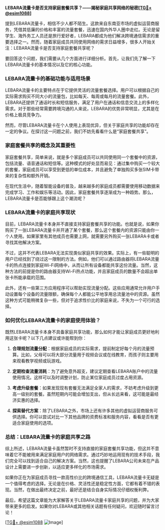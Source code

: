 **LEBARA流量卡是否支持家庭套餐共享？——揭秘家庭共享网络的秘密[[TG💪+ @esim1088](https://t.me/s/esim1088)]**

提到LEBARA流量卡，相信不少人都不陌生。这款来自东南亚市场的虚拟运营商服务，凭借其低廉的价格和丰富的流量套餐，迅速在国内外华人圈中走红。无论是留学生、海外务工人员还是旅行爱好者，LEBARA都成为他们解决跨境通信需求的重要选择之一。然而，随着家庭成员共同使用网络的需求日益增多，很多人开始关注：LEBARA流量卡是否支持家庭套餐共享呢？

要回答这个问题，我们需要从几个方面进行详细分析。首先，让我们先了解一下LEBARA流量卡的基本情况以及它的核心功能。

### LEBARA流量卡的基础功能与适用场景

LEBARA流量卡的主要特点在于它提供灵活的流量套餐选择。用户可以根据自己的实际需求购买不同大小的流量包，比如每天、每周或每月的流量套餐。此外，LEBARA还提供了通话时长和短信服务，满足了用户在通话和信息交流上的多样化需求。对于那些经常需要跨境沟通的人来说，LEBARA的优势非常明显，尤其是在价格上极具竞争力。

然而，尽管LEBARA流量卡在个人使用上表现优异，但关于家庭共享的功能却存在一定的争议。在探讨这一问题之前，我们不妨先看看什么是“家庭套餐共享”。

### 家庭套餐共享的概念及其重要性

家庭套餐共享，简单来说，就是多个家庭成员可以共同使用同一个套餐中的资源，包括流量、语音通话和短信等。这种模式的好处显而易见：通过集中购买一个较大的套餐，家庭成员可以享受到更低的单位成本，并且避免了单独购买多张SIM卡带来的复杂性和额外开销。

在现代生活中，随着智能设备的普及，越来越多的家庭成员都需要使用移动数据来完成学习、工作和娱乐等活动。因此，家庭套餐共享逐渐成为一种趋势。那么，LEBARA流量卡是否能够跟上这个潮流呢？

### LEBARA流量卡的家庭共享现状

目前，LEBARA流量卡本身并不直接支持家庭套餐共享的功能。也就是说，如果你购买了一张LEBARA流量卡并开通了某个套餐，那么这个套餐内的资源只能由你一个人使用。如果家里有其他成员也需要上网，就需要另外购买一张LEBARA卡或者寻找其他解决方案。

不过，这并不代表LEBARA无法实现类似家庭共享的效果。实际上，有一些聪明的用户已经找到了绕过这一限制的方法。例如，他们可以通过路由器将LEBARA流量卡的热点连接到家庭Wi-Fi网络中，从而让所有设备都能共享这份流量。当然，这种方法的前提是你的路由器支持Wi-Fi热点功能，并且家庭成员的数量不会超出单张卡所能承载的范围。

此外，还有一些第三方应用程序可以帮助实现流量分配。这些应用通常允许用户手动设置每个设备的流量限额，确保每个人都能公平地享用总流量池中的资源。虽然这种方式可能稍微复杂一些，但对于追求性价比的家庭来说，不失为一个可行的选择。

### 如何优化LEBARA流量卡的家庭使用体验？

既然LEBARA流量卡本身不具备家庭共享功能，那么如何才能让家庭成员更好地利用这张卡呢？以下几点建议或许能帮到你：

1. **合理规划流量分配**：根据家庭成员的实际需求，提前制定好每个月的流量预算。比如，父母可以将大部分流量用于视频会议或在线教育，而孩子则主要用来观看教学视频或玩游戏。

2. **定期检查流量消耗**：为了避免意外超支，建议定期查看LEBARA账户中的流量使用情况。这样可以及时调整计划，防止某位家庭成员过度占用资源。

3. **考虑升级套餐**：如果发现现有套餐无法满足全家人的需求，不妨考虑升级到更高一级别的套餐。虽然短期内可能会增加支出，但从长远来看，这可能是最经济实惠的选择。

4. **探索替代方案**：除了LEBARA之外，市场上还有许多其他的虚拟运营商服务可供选择。你可以尝试对比一下其他品牌的资费标准和服务内容，看看是否有更适合家庭使用的选项。

### 总结：LEBARA流量卡的家庭共享之路

综上所述，LEBARA流量卡虽然暂时不支持直接的家庭套餐共享功能，但这并不意味着它不能被用来满足家庭用户的网络需求。通过巧妙地运用现有的技术手段，我们完全可以找到适合自己的解决方案。当然，这也提醒了LEBARA公司未来在产品设计上需要进一步创新，以适应更多样化的市场需求。

如果你正在为家庭成员寻找一款高性价比的跨境通信工具，LEBARA流量卡无疑是一个值得考虑的选择。无论是在价格、灵活性还是稳定性方面，它都有着不错的表现。当然，在做出最终决定之前，最好还是结合自身实际情况仔细权衡利弊。

最后，希望这篇文章能为大家解答关于LEBARA流量卡家庭共享的问题，并为大家带来更多的启发。如果你对LEBARA或其他相关话题有任何疑问，欢迎随时留言讨论！

[[TG💪+ @esim1088](https://t.me/s/esim1088) ![Image](https://i.postimg.cc/4NQfJmqS/Snipaste-2025-05-13-00-14-12.png)]